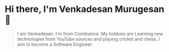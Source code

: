 # Hi there, I'm Venkadesan Murugesan 👋
> I am Venkadesan. I'm from Coimbatore. My hobbies are Learning new technologies from YouTube sources and playing cricket and chess. I aim to become a Software Engineer.
